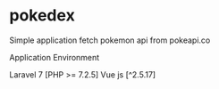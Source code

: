 # pokedex
Simple application fetch pokemon api from pokeapi.co 

Application Environment

Laravel 7 [PHP >= 7.2.5]
Vue js    [^2.5.17]
